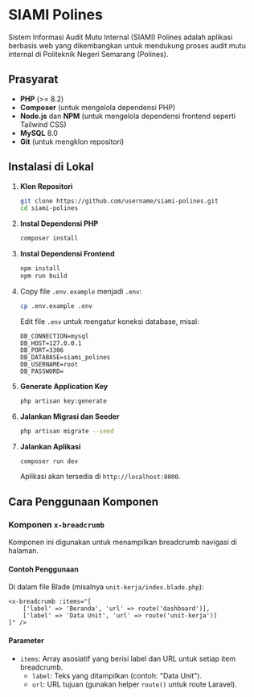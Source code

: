 # SIAMI Polines

Sistem Informasi Audit Mutu Internal (SIAMI) Polines adalah aplikasi berbasis web yang dikembangkan untuk mendukung proses audit mutu internal di Politeknik Negeri Semarang (Polines).

## Prasyarat

-   **PHP** (&gt;= 8.2)
-   **Composer** (untuk mengelola dependensi PHP)
-   **Node.js** dan **NPM** (untuk mengelola dependensi frontend seperti Tailwind CSS)
-   **MySQL** 8.0
-   **Git** (untuk mengklon repositori)

## Instalasi di Lokal

1. **Klon Repositori**

    ```bash
    git clone https://github.com/username/siami-polines.git
    cd siami-polines
    ```

2. **Instal Dependensi PHP**

    ```bash
    composer install
    ```

3. **Instal Dependensi Frontend**

    ```bash
    npm install
    npm run build
    ```

4. Copy file `.env.example` menjadi `.env`:

    ```bash
    cp .env.example .env
    ```

    Edit file `.env` untuk mengatur koneksi database, misal:

    ```
    DB_CONNECTION=mysql
    DB_HOST=127.0.0.1
    DB_PORT=3306
    DB_DATABASE=siami_polines
    DB_USERNAME=root
    DB_PASSWORD=
    ```

5. **Generate Application Key**

    ```bash
    php artisan key:generate
    ```

6. **Jalankan Migrasi dan Seeder**

    ```bash
    php artisan migrate --seed
    ```

7. **Jalankan Aplikasi**

    ```bash
    composer run dev
    ```

    Aplikasi akan tersedia di `http://localhost:8000`.

## Cara Penggunaan Komponen

### Komponen `x-breadcrumb`

Komponen ini digunakan untuk menampilkan breadcrumb navigasi di halaman.

#### Contoh Penggunaan

Di dalam file Blade (misalnya `unit-kerja/index.blade.php`):

```blade
<x-breadcrumb :items="[
    ['label' => 'Beranda', 'url' => route('dashboard')],
    ['label' => 'Data Unit', 'url' => route('unit-kerja')]
]" />
```

#### Parameter

-   `items`: Array asosiatif yang berisi label dan URL untuk setiap item breadcrumb.
    -   `label`: Teks yang ditampilkan (contoh: "Data Unit").
    -   `url`: URL tujuan (gunakan helper `route()` untuk route Laravel).
